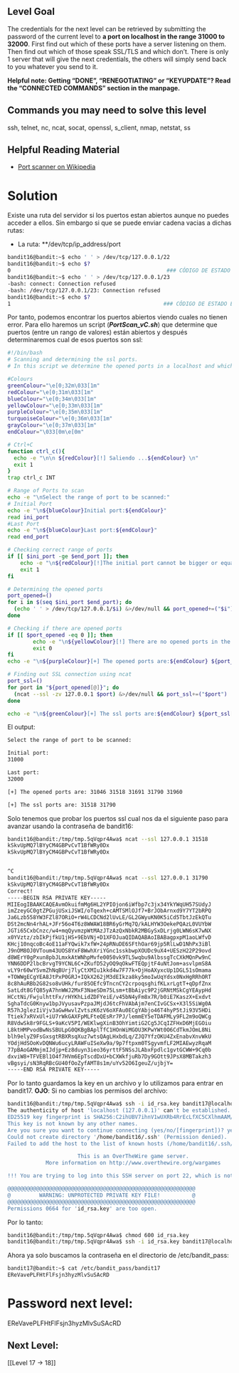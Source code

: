 ## Level Goal

The credentials for the next level can be retrieved by submitting the password of the current level to **a port on localhost in the range 31000 to 32000**. First find out which of these ports have a server listening on them. Then find out which of those speak SSL/TLS and which don’t. There is only 1 server that will give the next credentials, the others will simply send back to you whatever you send to it.

**Helpful note: Getting “DONE”, “RENEGOTIATING” or “KEYUPDATE”? Read the “CONNECTED COMMANDS” section in the manpage.**

## Commands you may need to solve this level

ssh, telnet, nc, ncat, socat, openssl, s_client, nmap, netstat, ss

## Helpful Reading Material

- [Port scanner on Wikipedia](https://en.wikipedia.org/wiki/Port_scanner)
# Solution
Existe una ruta del servidor si los puertos estan abiertos aunque no puedes acceder a ellos. Sin embargo si que se puede enviar cadena vacias a dichas rutas:
- La ruta: **/dev/tcp/ip_address/port
```sh
bandit16@bandit:~$ echo ' ' > /dev/tcp/127.0.0.1/22
bandit16@bandit:~$ echo $?
0                                                 ### CÓDIGO DE ESTADO EXITOSO
bandit16@bandit:~$ echo ' ' > /dev/tcp/127.0.0.1/23
-bash: connect: Connection refused
-bash: /dev/tcp/127.0.0.1/23: Connection refused
bandit16@bandit:~$ echo $?
1                                                ### CÓDIGO DE ESTADO ERRONEO
```

Por tanto, podemos encontrar los puertos abiertos viendo cuales no tienen error. Para ello haremos un script (***PortScan_vC.sh***) que determine que puertos (entre un rango de valores) están abiertos y después determinaremos cual de esos puertos son ssl:
```sh
#!/bin/bash
# Scanning and determining the ssl ports.
# In this script we determine the opened ports in a localhost and which of the ports correspond to ssl

#Colours
greenColour="\e[0;32m\033[1m"
redColour="\e[0;31m\033[1m"
blueColour="\e[0;34m\033[1m"
yellowColour="\e[0;33m\033[1m"
purpleColour="\e[0;35m\033[1m"
turquoiseColour="\e[0;36m\033[1m"
grayColour="\e[0;37m\033[1m"
endColour="\033[0m\e[0m"

# Ctrl+C
function ctrl_c(){
  echo -e "\n\n ${redColour}[!] Saliendo ...${endColour} \n"
  exit 1
}
trap ctrl_c INT

# Range of Ports to scan
echo -e "\nSelect the range of port to be scanned:"
# Initial Port
echo -e "\n${blueColour}Initial port:${endColour}"
read ini_port
#Last Port
echo -e "\n${blueColour}Last port:${endColour}"
read end_port

# Checking correct range of ports
if [[ $ini_port -ge $end_port ]]; then
    echo -e "\n${redColour}[!]The initial port cannot be bigger or equal than the last port...${endColour}"
    exit 1
fi

# Determining the opened ports
port_opened=()                                                          # Variable to save the opened port
for i in $(seq $ini_port $end_port); do
  (echo ' ' > /dev/tcp/127.0.0.1/$i) &>/dev/null && port_opened+=("$i")
done

# Checking if there are opened ports
if [[ $port_opened -eq 0 ]]; then
        echo -e "\n${yellowColour}[!] There are no opened ports in the range provided${endColour}\n"
        exit 0
fi
echo -e "\n${purpleColour}[+] The opened ports are:${endColour} ${port_opened[@]}"

# Finding out SSL connection using ncat
port_ssl=()                                                             # Variable to save the ssl ports
for port in "${port_opened[@]}"; do
  (ncat --ssl -zv 127.0.0.1 $port) &>/dev/null && port_ssl+=("$port")
done

echo -e "\n${greenColour}[+] The ssl ports are:${endColour} ${port_ssl[@]}\n"

```

El output:
```sh
Select the range of port to be scanned:

Initial port:
31000

Last port:
32000

[+] The opened ports are: 31046 31518 31691 31790 31960

[+] The ssl ports are: 31518 31790

```
Solo tenemos que probar los puertos ssl cual nos da el siguiente paso para avanzar usando la contraseña de bandit16:
```sh
bandit16@bandit:/tmp/tmp.5qVqpr4Awa$ ncat --ssl 127.0.0.1 31518
kSkvUpMQ7lBYyCM4GBPvCvT1BfWRy0Dx
kSkvUpMQ7lBYyCM4GBPvCvT1BfWRy0Dx


^C
bandit16@bandit:/tmp/tmp.5qVqpr4Awa$ ncat --ssl 127.0.0.1 31790
kSkvUpMQ7lBYyCM4GBPvCvT1BfWRy0Dx
Correct!
-----BEGIN RSA PRIVATE KEY-----
MIIEogIBAAKCAQEAvmOkuifmMg6HL2YPIOjon6iWfbp7c3jx34YkYWqUH57SUdyJ
imZzeyGC0gtZPGujUSxiJSWI/oTqexh+cAMTSMlOJf7+BrJObArnxd9Y7YT2bRPQ
Ja6Lzb558YW3FZl87ORiO+rW4LCDCNd2lUvLE/GL2GWyuKN0K5iCd5TbtJzEkQTu
DSt2mcNn4rhAL+JFr56o4T6z8WWAW18BR6yGrMq7Q/kALHYW3OekePQAzL0VUYbW
JGTi65CxbCnzc/w4+mqQyvmzpWtMAzJTzAzQxNbkR2MBGySxDLrjg0LWN6sK7wNX
x0YVztz/zbIkPjfkU1jHS+9EbVNj+D1XFOJuaQIDAQABAoIBABagpxpM1aoLWfvD
KHcj10nqcoBc4oE11aFYQwik7xfW+24pRNuDE6SFthOar69jp5RlLwD1NhPx3iBl
J9nOM8OJ0VToum43UOS8YxF8WwhXriYGnc1sskbwpXOUDc9uX4+UESzH22P29ovd
d8WErY0gPxun8pbJLmxkAtWNhpMvfe0050vk9TL5wqbu9AlbssgTcCXkMQnPw9nC
YNN6DDP2lbcBrvgT9YCNL6C+ZKufD52yOQ9qOkwFTEQpjtF4uNtJom+asvlpmS8A
vLY9r60wYSvmZhNqBUrj7lyCtXMIu1kkd4w7F77k+DjHoAXyxcUp1DGL51sOmama
+TOWWgECgYEA8JtPxP0GRJ+IQkX262jM3dEIkza8ky5moIwUqYdsx0NxHgRRhORT
8c8hAuRBb2G82so8vUHk/fur85OEfc9TncnCY2crpoqsghifKLxrLgtT+qDpfZnx
SatLdt8GfQ85yA7hnWWJ2MxF3NaeSDm75Lsm+tBbAiyc9P2jGRNtMSkCgYEAypHd
HCctNi/FwjulhttFx/rHYKhLidZDFYeiE/v45bN4yFm8x7R/b0iE7KaszX+Exdvt
SghaTdcG0Knyw1bpJVyusavPzpaJMjdJ6tcFhVAbAjm7enCIvGCSx+X3l5SiWg0A
R57hJglezIiVjv3aGwHwvlZvtszK6zV6oXFAu0ECgYAbjo46T4hyP5tJi93V5HDi
Ttiek7xRVxUl+iU7rWkGAXFpMLFteQEsRr7PJ/lemmEY5eTDAFMLy9FL2m9oQWCg
R8VdwSk8r9FGLS+9aKcV5PI/WEKlwgXinB3OhYimtiG2Cg5JCqIZFHxD6MjEGOiu
L8ktHMPvodBwNsSBULpG0QKBgBAplTfC1HOnWiMGOU3KPwYWt0O6CdTkmJOmL8Ni
blh9elyZ9FsGxsgtRBXRsqXuz7wtsQAgLHxbdLq/ZJQ7YfzOKU4ZxEnabvXnvWkU
YOdjHdSOoKvDQNWu6ucyLRAWFuISeXw9a/9p7ftpxm0TSgyvmfLF2MIAEwyzRqaM
77pBAoGAMmjmIJdjp+Ez8duyn3ieo36yrttF5NSsJLAbxFpdlc1gvtGCWW+9Cq0b
dxviW8+TFVEBl1O4f7HVm6EpTscdDxU+bCXWkfjuRb7Dy9GOtt9JPsX8MBTakzh3
vBgsyi/sN3RqRBcGU40fOoZyfAMT8s1m/uYv52O6IgeuZ/ujbjY=
-----END RSA PRIVATE KEY-----

```
Por lo tanto guardamos la key en un archivo y lo utilizamos para entrar en bandit17. 
**OJO**: Si no cambias los permisos del archivo:
```sh
bandit16@bandit:/tmp/tmp.5qVqpr4Awa$ ssh -i id_rsa.key bandit17@localhost
The authenticity of host 'localhost (127.0.0.1)' can't be established.
ED25519 key fingerprint is SHA256:C2ihUBV7ihnV1wUXRb4RrEcLfXC5CXlhmAAM/urerLY.
This key is not known by any other names.
Are you sure you want to continue connecting (yes/no/[fingerprint])? yes 
Could not create directory '/home/bandit16/.ssh' (Permission denied).
Failed to add the host to the list of known hosts (/home/bandit16/.ssh/known_hosts).

                      This is an OverTheWire game server. 
            More information on http://www.overthewire.org/wargames

!!! You are trying to log into this SSH server on port 22, which is not intended.

@@@@@@@@@@@@@@@@@@@@@@@@@@@@@@@@@@@@@@@@@@@@@@@@@@@@@@@@@@@
@         WARNING: UNPROTECTED PRIVATE KEY FILE!          @
@@@@@@@@@@@@@@@@@@@@@@@@@@@@@@@@@@@@@@@@@@@@@@@@@@@@@@@@@@@
Permissions 0664 for 'id_rsa.key' are too open.
```

Por lo tanto:
```sh
bandit16@bandit:/tmp/tmp.5qVqpr4Awa$ chmod 600 id_rsa.key 
bandit16@bandit:/tmp/tmp.5qVqpr4Awa$ ssh -i id_rsa.key bandit17@localhost -p 2220
```

Ahora ya solo buscamos la contraseña en el directorio de /etc/bandit_pass:
```sh
bandit17@bandit:~$ cat /etc/bandit_pass/bandit17
EReVavePLFHtFlFsjn3hyzMlvSuSAcRD
```

# Password next level:

EReVavePLFHtFlFsjn3hyzMlvSuSAcRD

## Next Level:
[[Level 17 -> 18]]
